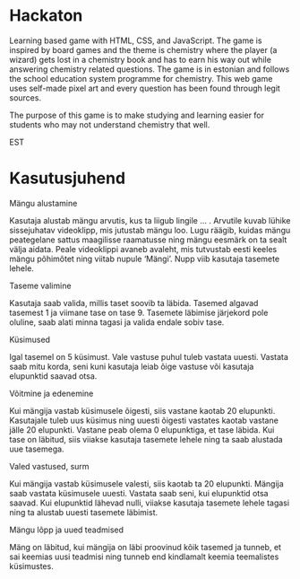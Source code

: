 # Hackaton

Learning based game with HTML, CSS, and JavaScript. The game is inspired by board games and the theme is chemistry where the player (a wizard) gets lost in a chemistry book and has to earn his way out while answering chemistry related questions.
The game is in estonian and follows the school education system programme for chemistry. This web game uses self-made pixel art and every question has been found through legit sources. 

The purpose of this game is to make studying and learning easier for students who may not understand chemistry that well.

EST 

# Kasutusjuhend


Mängu alustamine

Kasutaja alustab mängu arvutis, kus ta liigub lingile … . 
Arvutile kuvab lühike sissejuhatav videoklipp, mis jutustab mängu loo. Lugu räägib, kuidas mängu peategelane sattus maagilisse raamatusse ning mängu eesmärk on ta sealt välja aidata.
Peale videoklippi avaneb avaleht, mis tutvustab eesti keeles mängu põhimõtet ning viitab nupule ‘Mängi’. Nupp viib kasutaja tasemete lehele.

Taseme valimine

Kasutaja saab valida, millis taset soovib ta läbida. Tasemed algavad tasemest 1 ja viimane tase on tase 9. Tasemete läbimise järjekord pole oluline, saab alati minna tagasi ja valida endale sobiv tase. 

Küsimused

Igal tasemel on 5 küsimust. Vale vastuse puhul tuleb vastata uuesti. Vastata saab mitu korda, seni kuni kasutaja leiab õige vastuse või kasutaja elupunktid saavad otsa. 

Võitmine ja edenemine

Kui mängija vastab küsimusele õigesti, siis vastane kaotab 20 elupunkti. Kasutajale tuleb uus küsimus ning uuesti õigesti vastates kaotab vastane jälle 20 elupunkti. Vastane peab olema 0 elupunktiga, et tase läbida. Kui tase on läbitud, siis viiakse kasutaja tasemete lehele ning ta saab alustada uue tasemega.

Valed vastused, surm

Kui mängija vastab küsimusele valesti, siis kaotab ta 20 elupunkti. Mängija saab vastata küsimusele uuesti. Vastata saab seni, kui elupunktid otsa saavad. Kui elupunktid lähevad nulli, viiakse kasutaja tasemete lehele tagasi ning ta alustab uuesti tasemete läbimist.

Mängu lõpp ja uued teadmised

Mäng on läbitud, kui mängija on läbi proovinud kõik tasemed ja tunneb, et sai keemias uusi teadmisi ning tunneb end kindlamalt keemia teemalistes küsimustes. 

